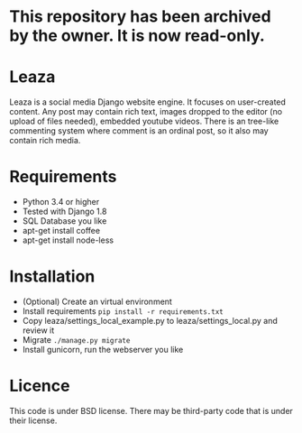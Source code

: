 This repository has been archived by the owner. It is now read-only.
====

Leaza
=====

Leaza is a social media Django website engine. It focuses on user-created content.
Any post may contain rich text, images dropped to the editor (no upload of files needed), embedded youtube videos.
There is an tree-like commenting system where comment is an ordinal post, so it also may contain rich media.
 
Requirements
============

* Python 3.4 or higher
* Tested with Django 1.8
* SQL Database you like
* apt-get install coffee
* apt-get install node-less


Installation
============
* (Optional) Create an virtual environment
* Install requirements ```pip install -r requirements.txt```
* Copy leaza/settings_local_example.py to leaza/settings_local.py and review it
* Migrate ```./manage.py migrate```
* Install gunicorn, run the webserver you like

Licence
=======

This code is under BSD license. There may be third-party code that is under their license.
